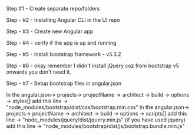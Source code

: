 Step #1 - Create separate repo/folders

Step - #2 - Installing Angular CLI in the UI repo

Step - #3 - Create new Angular app

Step - #4 - verify if the app is up and running

Step - #5 - Install bootstrap framework - v5.3.2

Step - #6 - okay remember I didn't install jQuery coz from bootstrap v5 onwards you don't need it.

Step - #7 - Setup bootstrap files in angular.json

In the angular.json-> projects-> projectName -> architect -> build -> options -> styles[]
add this line -> "node_modules/bootstrap/dist/css/bootstrap.min.css"
In the angular.json-> projects-> projectName -> architect -> build -> options -> scripts[]
add this line -> "node_modules/jquery/dist/jquery.min.js" (if you have used jquery)
add this line -> "node_modules/bootstrap/dist/js/bootstrap.bundle.min.js"


